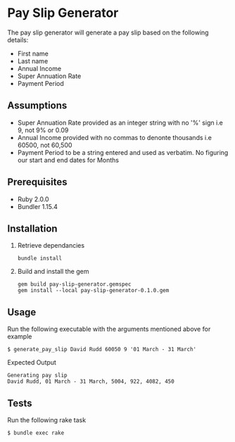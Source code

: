 Pay Slip Generator
======

The pay slip generator will generate a pay slip based on the following details:

* First name
* Last name
* Annual Income
* Super Annuation Rate
* Payment Period

## Assumptions

* Super Annuation Rate provided as an integer string with no '%' sign i.e 9, not 9% or 0.09
* Annual Income provided with no commas to denonte thousands i.e 60500, not 60,500
* Payment Period to be a string entered and used as verbatim. No figuring our start and end dates for Months

## Prerequisites

* Ruby 2.0.0
* Bundler 1.15.4

## Installation

1. Retrieve dependancies
    ```
    bundle install
    ```
2. Build and install the gem
    ```
    gem build pay-slip-generator.gemspec
    gem install --local pay-slip-generator-0.1.0.gem
    ```

## Usage

Run the following executable with the arguments mentioned above for example

    $ generate_pay_slip David Rudd 60050 9 '01 March - 31 March'

Expected Output

    Generating pay slip
    David Rudd, 01 March - 31 March, 5004, 922, 4082, 450

## Tests

Run the following rake task

    $ bundle exec rake
